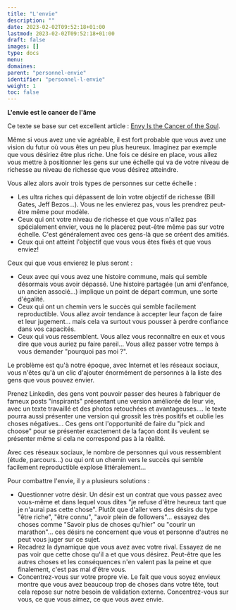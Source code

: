 ```yaml
---
title: "L'envie"
description: ""
date: 2023-02-02T09:52:18+01:00
lastmod: 2023-02-02T09:52:18+01:00
draft: false
images: []
type: docs
menu:
domaines:
parent: "personnel-envie"
identifier: "personnel-l-envie"
weight: 1
toc: false
---
```


**L'envie est le cancer de l'âme**

Ce texte se base sur cet excellent article : [Envy Is the Cancer of the Soul](https://moretothat.com/envy/).

Même si vous avez une vie agréable, il est fort probable que vous avez une vision du futur où vous êtes un peu plus
heureux. Imaginez par exemple que vous désiriez être plus riche. Une fois ce désire en place, vous allez vous mettre à
positionner les gens sur une échelle qui va de votre niveau de richesse au niveau de richesse que vous désirez
atteindre.

Vous allez alors avoir trois types de personnes sur cette échelle :

- Les ultra riches qui dépassent de loin votre objectif de richesse (Bill Gates, Jeff Bezos...). Vous ne les envierez
  pas, vous les prendrez peut-être même pour modèle.
- Ceux qui ont votre niveau de richesse et que vous n'allez pas spécialement envier, vous ne le placerez peut-être même
  pas sur votre échelle. C'est généralement avec ces gens-là que se créent des amitiés.
- Ceux qui ont atteint l'objectif que vous vous êtes fixés et que vous enviez!

Ceux qui que vous envierez le plus seront :

- Ceux avec qui vous avez une histoire commune, mais qui semble désormais vous avoir dépassé. Une histoire partagée (un
  ami d'enfance, un ancien associé...) implique un point de départ commun, une sorte d'égalité.
- Ceux qui ont un chemin vers le succès qui semble facilement reproductible. Vous allez avoir tendance à accepter leur
  façon de faire et leur jugement... mais cela va surtout vous pousser à perdre confiance dans vos capacités.
- Ceux qui vous ressemblent. Vous allez vous reconnaître en eux et vous dire que vous auriez pu faire pareil... Vous
  allez passer votre temps à vous demander "pourquoi pas moi ?".

Le problème est qu'à notre époque, avec Internet et les réseaux sociaux, vous n'êtes qu'à un clic d'ajouter énormément
de personnes à la liste des gens que vous pouvez envier.

Prenez Linkedin, des gens vont pouvoir passer des heures à fabriquer de fameux posts "inspirants" présentant une version
améliorée de leur vie, avec un texte travaillé et des photos retouchées et avantageuses.... le texte pourra aussi
présenter une version qui grossit les très positifs et oublie les choses négatives... Ces gens ont l'opportunité de
faire du "pick and choose" pour se présenter exactement de la façon dont ils veulent se présenter même si cela ne
correspond pas à la réalité.

Avec ces réseaux sociaux, le nombre de personnes qui vous ressemblent (étude, parcours...) ou qui ont un chemin vers le
succès qui semble facilement reproductible explose littéralement...

Pour combattre l'envie, il y a plusieurs solutions :

- Questionner votre désir. Un désir est un contrat que vous passez avec vous-même et dans lequel vous dites "je refuse
  d'être heureux tant que je n'aurai pas cette chose". Plutôt que d'aller vers des désirs du type "être riche", "être
  connu", "avoir plein de followers"... essayez des choses comme "Savoir plus de choses qu'hier" ou "courir un
  marathon"... ces désirs ne concernent que vous et personne d'autres ne peut vous juger sur ce sujet.
- Recadrez la dynamique que vous avez avec votre rival. Essayez de ne pas voir que cette chose qu'il a et que vous
  désirez. Peut-être que les autres choses et les conséquences n'en valent pas la peine et que finalement, c'est pas mal
  d'être vous.
- Concentrez-vous sur votre propre vie. Le fait que vous soyez envieux montre que vous avez beaucoup trop de choses dans
  votre tête, tout cela repose sur notre besoin de validation externe. Concentrez-vous sur vous, ce que vous aimez, ce
  que vous avez envie.